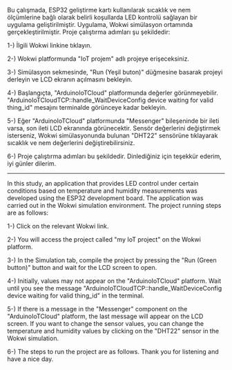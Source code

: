 Bu çalışmada, ESP32 geliştirme kartı kullanılarak sıcaklık ve nem ölçümlerine bağlı olarak belirli koşullarda LED kontrolü sağlayan bir uygulama geliştirilmiştir. Uygulama, Wokwi simülasyon ortamında gerçekleştirilmiştir. Proje çalıştırma adımları şu şekildedir:

1-) İlgili Wokwi linkine tıklayın.

2-) Wokwi platformunda "IoT projem" adlı projeye erişeceksiniz.

3-) Simülasyon sekmesinde, "Run (Yeşil buton)" düğmesine basarak projeyi derleyin ve LCD ekranın açılmasını bekleyin.

4-) Başlangıçta, "ArduinoIoTCloud" platformunda değerler görünmeyebilir. "ArduinoIoTCloudTCP::handle_WaitDeviceConfig device waiting for valid thing_id" mesajını terminalde görünceye kadar bekleyin.

5-) Eğer "ArduinoIoTCloud" platformunda "Messenger" bileşeninde bir ileti varsa, son ileti LCD ekranında görünecektir. Sensör değerlerini değiştirmek isterseniz, Wokwi simülasyonunda bulunan "DHT22" sensörüne tıklayarak sıcaklık ve nem değerlerini değiştirebilirsiniz.

6-) Proje çalıştırma adımları bu şekildedir. Dinlediğiniz için teşekkür ederim, iyi günler dilerim.

--------------------------------------------------

In this study, an application that provides LED control under certain conditions based on temperature and humidity measurements was developed using the ESP32 development board. The application was carried out in the Wokwi simulation environment. The project running steps are as follows:

1-) Click on the relevant Wokwi link.

2-) You will access the project called "my IoT project" on the Wokwi platform.

3-) In the Simulation tab, compile the project by pressing the "Run (Green button)" button and wait for the LCD screen to open.

4-) Initially, values ​​may not appear on the "ArduinoIoTCloud" platform. Wait until you see the message "ArduinoIoTCloudTCP::handle_WaitDeviceConfig device waiting for valid thing_id" in the terminal.

5-) If there is a message in the "Messenger" component on the "ArduinoIoTCloud" platform, the last message will appear on the LCD screen. If you want to change the sensor values, you can change the temperature and humidity values ​​by clicking on the "DHT22" sensor in the Wokwi simulation.

6-) The steps to run the project are as follows. Thank you for listening and have a nice day.
